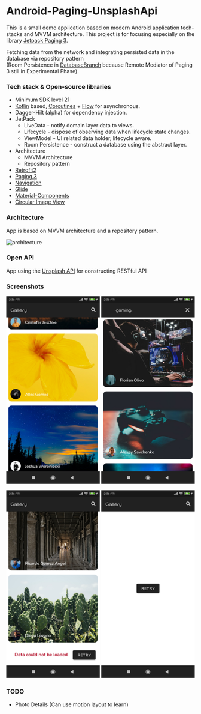# Android-Paging-UnsplashApi

This is a small demo application based on modern Android application tech-stacks and MVVM architecture.
This project is for focusing especially on the library [Jetpack Paging 3](https://developer.android.com/topic/libraries/architecture/paging/v3-overview).

Fetching data from the network and integrating persisted data in the database via repository pattern<br> 
(Room Persistence in [DatabaseBranch](https://github.com/viveksharma2382000/Android-Paging_3-UnsplashApi/tree/DatabaseBranch) because Remote Mediator of Paging 3 still in Experimental Phase).

### Tech stack & Open-source libraries
- Minimum SDK level 21
- [Kotlin](https://kotlinlang.org/) based, [Coroutines](https://github.com/Kotlin/kotlinx.coroutines) + [Flow](https://kotlin.github.io/kotlinx.coroutines/kotlinx-coroutines-core/kotlinx.coroutines.flow/) for asynchronous.
- Dagger-Hilt (alpha) for dependency injection.
- JetPack
  - LiveData - notify domain layer data to views.
  - Lifecycle - dispose of observing data when lifecycle state changes.
  - ViewModel - UI related data holder, lifecycle aware.
  - Room Persistence - construct a database using the abstract layer.
- Architecture
  - MVVM Architecture
  - Repository pattern
- [Retrofit2](https://github.com/square/retrofit)
- [Paging 3](https://developer.android.com/topic/libraries/architecture/paging/v3-overview)
- [Navigation](https://developer.android.com/guide/navigation)
- [Glide](https://github.com/bumptech/glide)
- [Material-Components](https://github.com/material-components/material-components-android)
- [Circular Image View](https://github.com/hdodenhof/CircleImageView)

### Architecture
App is based on MVVM architecture and a repository pattern.

![architecture](https://user-images.githubusercontent.com/24237865/77502018-f7d36000-6e9c-11ea-92b0-1097240c8689.png)

### Open API
App using the [Unsplash API](https://unsplash.com/documentation) for constructing RESTful API

### Screenshots
<img src="screenshots/screenshot_home_2.png" width=250/>   <img src="screenshots/screenshot_home_5.png" width=250/>

<img src="screenshots/screenshot_home_4.png" width=250/>  <img src="screenshots/screenshot_home_7.png" width=250/>

### TODO
- Photo Details (Can use motion layout to learn)
